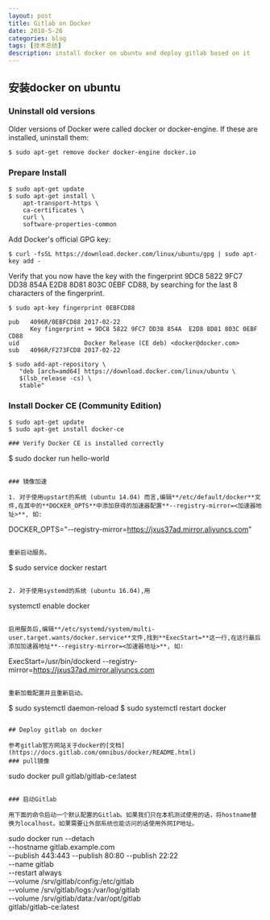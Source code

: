 ```yaml
---
layout: post
title: Gitlab on Docker
date: 2018-5-26
categories: blog
tags: [技术总结]
description: install docker on ubuntu and deploy gitlab based on it
---
```


## 安装docker on ubuntu

### Uninstall old versions

Older versions of Docker were called docker or docker-engine. If these are installed, uninstall them:

```
$ sudo apt-get remove docker docker-engine docker.io
```

### Prepare Install

```
$ sudo apt-get update
$ sudo apt-get install \
    apt-transport-https \
    ca-certificates \
    curl \
    software-properties-common
```

Add Docker's official GPG key:

```
$ curl -fsSL https://download.docker.com/linux/ubuntu/gpg | sudo apt-key add -
```

Verify that you now have the key with the fingerprint 9DC8 5822 9FC7 DD38 854A E2D8 8D81 803C 0EBF CD88, by searching for the last 8 characters of the fingerprint.

```
$ sudo apt-key fingerprint 0EBFCD88

pub   4096R/0EBFCD88 2017-02-22
      Key fingerprint = 9DC8 5822 9FC7 DD38 854A  E2D8 8D81 803C 0EBF CD88
uid                  Docker Release (CE deb) <docker@docker.com>
sub   4096R/F273FCD8 2017-02-22
```


```
$ sudo add-apt-repository \
   "deb [arch=amd64] https://download.docker.com/linux/ubuntu \
   $(lsb_release -cs) \
   stable"
```

###  Install Docker CE (Community Edition)

```
$ sudo apt-get update
$ sudo apt-get install docker-ce

### Verify Docker CE is installed correctly

```
$ sudo docker run hello-world
```

### 镜像加速

1. 对于使用upstart的系统 (ubuntu 14.04) 而言,编辑**/etc/default/docker**文件,在其中的**DOCKER_OPTS**中添加获得的加速器配置**--registry-mirror=<加速器地址>**, 如:

```
DOCKER_OPTS="--registry-mirror=https://jxus37ad.mirror.aliyuncs.com"
```

重新启动服务。

```
$ sudo service docker restart
```

2. 对于使用systemd的系统 (ubuntu 16.04),用

```
systemctl enable docker
```

启用服务后,编辑**/etc/systemd/system/multi-user.target.wants/docker.service**文件,找到**ExecStart=**这一行,在这行最后添加加速器地址**--registry-mirror=<加速器地址>**, 如:

```
ExecStart=/usr/bin/dockerd --registry-mirror=https://jxus37ad.mirror.aliyuncs.com
```

重新加载配置并且重新启动。
```
$ sudo systemctl daemon-reload
$ sudo systemctl restart docker
```

## Deploy gitlab on docker

参考gitlab官方网站关于docker的[文档](https://docs.gitlab.com/omnibus/docker/README.html)
### pull镜像

```
sudo docker pull gitlab/gitlab-ce:latest
```

### 启动Gitlab

用下面的命令启动一个默认配置的Gitlab。如果我们只在本机测试使用的话，将hostname替换为localhost。如果需要让外部系统也能访问的话使用外网IP地址。

```
sudo docker run --detach \
    --hostname gitlab.example.com \
    --publish 443:443 --publish 80:80 --publish 22:22 \
    --name gitlab \
    --restart always \
    --volume /srv/gitlab/config:/etc/gitlab \
    --volume /srv/gitlab/logs:/var/log/gitlab \
    --volume /srv/gitlab/data:/var/opt/gitlab \
    gitlab/gitlab-ce:latest
```




